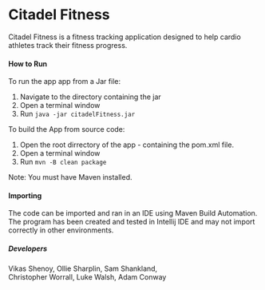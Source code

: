 # Citadel Fitness

Citadel Fitness is a fitness tracking application designed to help cardio athletes track their fitness progress. 

#### How to Run


To run the app app from a Jar file:
1. Navigate to the directory containing the jar
2. Open a terminal window
3. Run `java -jar citadelFitness.jar`

To build the App from source code:
1. Open the root dirrectory of the app - containing the pom.xml file.
2. Open a terminal window
3. Run `mvn -B clean package`

Note: You must have Maven installed.

#### Importing

The code can be imported and ran in an IDE using Maven Build Automation. The program has been created and tested in Intellij IDE and may not import correctly in other environments.  

##### Developers

Vikas Shenoy, Ollie Sharplin, Sam Shankland,  
Christopher Worrall, Luke Walsh, Adam Conway
